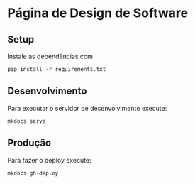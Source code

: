 # Página de Design de Software

## Setup

Instale as dependências com

    pip install -r requirements.txt

## Desenvolvimento

Para executar o servidor de desenvolvimento execute:

    mkdocs serve

## Produção

Para fazer o deploy execute:

    mkdocs gh-deploy

